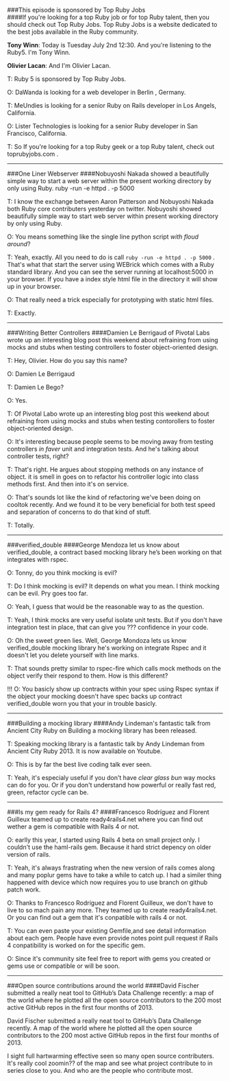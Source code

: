 ###This episode is sponsored by Top Ruby Jobs  
####If you're looking for a top Ruby job or for top Ruby talent, then you should check out Top Ruby Jobs. Top Ruby Jobs is a website dedicated to the best jobs available in the Ruby community.

**Tony Winn**: Today is Tuesday July 2nd 12:30. And you're listening to the Ruby5. I'm Tony Winn.

**Olivier Lacan**: And I'm Olivier Lacan.

T: Ruby 5 is sponsored by Top Ruby Jobs.

O:  DaWanda is looking for a web developer in Berlin , Germany.

T: MeUndies is looking for a senior Ruby on Rails developer in Los Angels, California.

O: Lister Technologies is looking for a senior Ruby developer in San Francisco, California.

T: So If you're looking for a top Ruby geek or a top Ruby talent, check out toprubyjobs.com .

---

###One Liner Webserver
####Nobuyoshi Nakada showed a beautifully simple way to start a web server within the present working directory by only using Ruby. ruby -run -e httpd . -p 5000	

T: I know the exchange between Aaron Patterson and Nobuyoshi Nakada both Ruby core contributers yesterday on twitter. Nobuyoshi showed beautifully simple way to start web server within present working directory by only using Ruby.

O: You means something like the single line python script *with floud around*?

T: Yeah, exactly. All you need to do is call `ruby -run -e httpd . -p 5000` .
That's what that start the server using WEBrick which comes with a Ruby standard library. And you can see the server running at localhost:5000 in your browser. If you have a index style html file in the directory it will show up in your browser.

O: That really need a trick especially for prototyping with static html files.

T: Exactly.

---
 	
###Writing Better Controllers
####Damien Le Berrigaud of Pivotal Labs wrote up an interesting blog post this weekend about refraining from using mocks and stubs when testing controllers to foster object-oriented design.

T: Hey, Olivier. How do you say this name?

O: Damien Le Berrigaud

T: Damien Le Bego?

O: Yes.

T: Of Pivotal Labo wrote up an interesting blog post this weekend about refraining from using mocks and stubs when testing contorollers to foster object-oriented design.

O: It's interesting because people seems to be moving away from testing controllers *in faver* unit and integration tests. And he's talking about controller tests, right?

T: That's right. He argues about stopping methods on any instance of object. it is  smell in goes on to refactor his controller logic into class methods first. And then into it's on service.

O: That's sounds lot like the kind of refactoring we've been doing on cooltok  recently. And we found it  to be very beneficial for both test speed and separation of concerns to do that kind of stuff.

T: Totally.

---

###verified_double
####George Mendoza let us know about verified_double, a contract based mocking library he’s been working on that integrates with rspec.

O: Tonny, do you think mocking is evil?

T: Do I think mocking is evil? It depends on what you mean. I think mocking can be evil. Pry goes too far.

O: Yeah, I guess that would be the reasonable way to as the question.

T: Yeah, I think mocks are very useful isolate unit tests. But if you don't have integration test in place, that can give you ???  confidence in your code.

O: Oh the sweet green lies. Well, George Mondoza lets us know verified_double mocking library he's working on integrate Rspec and it doesn't let you delete yourself with line marks.

T: That sounds pretty similar to rspec-fire which calls mock methods on the object verify their respond to  them. How is this different?

!!!
O: You basicly show up contracts within your spec using Rspec syntax if the object your mocking doesn't have spec backs up contract verified_double worn you that your in trouble basicly.

---

###Building a mocking library
####Andy Lindeman's fantastic talk from Ancient City Ruby on Building a mocking library has been released.

T: Speaking mocking library is a fantastic talk by Andy Lindeman from Ancient City Ruby 2013. It is now available on Youtube.

O: This is by far the best live coding talk ever seen.

T: Yeah, it's especialy useful if  you don't have *clear glass bun* way mocks can do for you. Or if you don't understand how powerful or really fast red, green, refactor cycle can be.

---

###Is my gem ready for Rails 4?
####Francesco Rodríguez and Florent Guilleux teamed up to create ready4rails4.net where you can find out wether a gem is compatible with Rails 4 or not.

O: earlly this year, I started using Rails 4 beta on small project only. I couldn't use the haml-rails gem. Because it hard strict depency on older version of rails.

T: Yeah, it's always frastrating when the new version of rails comes along and many poplur gems have to take a while to catch up. I had a similer thing happened with device  which now requires you to use branch on github patch work.

O: Thanks to Francesco Rodríguez and Florent Guilleux, we don't have to live to so mach pain any more. They teamed up to create ready4rails4.net. Or you can find out a gem that it's conpatible with rails 4 or not.

T: You can even paste your existing Gemfile,and see detail information about each gem. People have even provide notes point pull request if Rails 4 conpatibility is worked on for the specific gem.

O: Since it's community site feel free to report with gems you created or gems use or compatible or will be soon.

---

###Open source contributions around the world
####David Fischer submitted a really neat tool to GitHub’s Data Challenge recently: a map of the world where he plotted all the open source contributors to the 200 most active GitHub repos in the first four months of 2013.

David Fischer submitted a really neat tool to GitHub’s Data Challenge recently. A map of the world where he plotted all the open source contributors to the 200 most active GitHub repos in the first four months of 2013.

I sight full hartwarming effective seen so many open source contributers. It's really cool zoomin?? of the map and see what project contribute to in series close to you. And who are the people who contribute most.